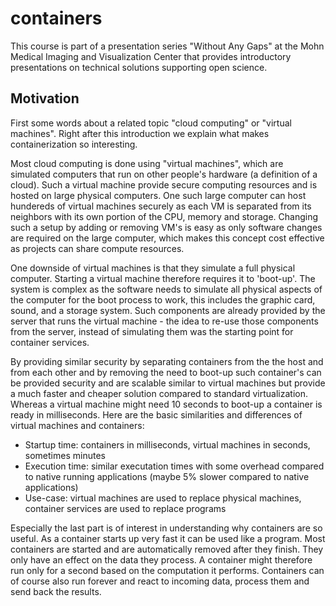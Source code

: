 # containers

This course is part of a presentation series "Without Any Gaps" at the Mohn Medical Imaging and Visualization Center that provides introductory presentations on technical solutions supporting open science.

## Motivation

First some words about a related topic "cloud computing" or "virtual machines". Right after this introduction we explain what makes containerization so interesting.

Most cloud computing is done using "virtual machines", which are simulated computers that run on other people's hardware (a definition of a cloud). Such a virtual machine provide secure computing resources and is hosted on large physical computers. One such large computer can host hundereds of virtual machines securely as each VM is separated from its neighbors with its own portion of the CPU, memory and storage. Changing such a setup by adding or removing VM's is easy as only software changes are required on the large computer, which makes this concept cost effective as projects can share compute resources.

One downside of virtual machines is that they simulate a full physical computer. Starting a virtual machine therefore requires it to 'boot-up'. The system is complex as the software needs to simulate all physical aspects of the computer for the boot process to work, this includes the graphic card, sound, and a storage system. Such components are already provided by the server that runs the virtual machine - the idea to re-use those components from the server, instead of simulating them was the starting point for container services.

By providing similar security by separating containers from the the host and from each other and by removing the need to boot-up such container's can be provided security and are scalable similar to virtual machines but provide a much faster and cheaper solution compared to standard virtualization. Whereas a virtual machine might need 10 seconds to boot-up a container is ready in milliseconds. Here are the basic similarities and differences of virtual machines and containers:

- Startup time: containers in milliseconds, virtual machines in seconds, sometimes minutes
- Execution time: similar executation times with some overhead compared to native running applications (maybe 5% slower compared to native applications)
- Use-case: virtual machines are used to replace physical machines, container services are used to replace programs

Especially the last part is of interest in understanding why containers are so useful. As a container starts up very fast it can be used like a program. Most containers are started and are automatically removed after they finish. They only have an effect on the data they process. A container might therefore run only for a second based on the computation it performs. Containers can of course also run forever and react to incoming data, process them and send back the results.


